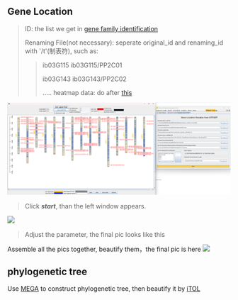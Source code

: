 ## Gene Location
> ID: the list we get in [gene family identification](https://github.com/18297928865/gene-family/blob/identification/README.md)
>
> Renaming File(not necessary): seperate original_id and renaming_id with '/t'(制表符), such as:
> >ib03G115    ib03G115/PP2C01
> >
> >ib03G143    ib03G143/PP2C02
> >
> >.....
> heatmap data: do after [this](https://blog.csdn.net/2301_78630677/article/details/132155721)

![](https://github.com/18297928865/gene-family/blob/FIIGURES/gl.png)
> Click ***start***, than the left window appears.


![](https://github.com/18297928865/gene-family/blob/FIIGURES/gene%20location.600dpi.jpg)
> Adjust the parameter, the final pic looks like this 

Assemble all the pics together, beautify them，the final pic is here
![](https://github.com/18297928865/gene-family/blob/FIIGURES/gene%20location.png)

##  phylogenetic tree

Use [MEGA](https://protocols.mushroomlab.cn/archives/mega-usage) to construct phylogenetic tree, then beautify it by [iTOL](https://www.zhihu.com/question/56882412)
